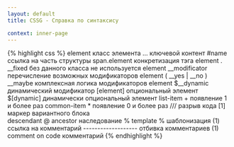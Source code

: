```yaml
---
layout: default
title: CSSG - Справка по синтаксису

context: inner-page
---
```


{% highlight css %}
element 											класс элемента
... 												ключевой контент
\#name 												ссылка на часть структуры
span.element 										конкретизация тэга
element . __fixed 									без данного класса не используется
element 				__modificator 				перечисление возможных модификаторов
element 				( __yes | __no ) __maybe 	комплексная логика модификаторов
element 				$__dynamic 					динамический модификатор
[element] 											опциональный элемент
$[dynamic] 											динамически опциональный элемент
list-item + 										появление 1 и более раз
common-item * 										появление 0 и более раз
/// 												разрыв кода
[1] 												маркер вариантного блока 							
descendant @ ancestor 								наследование
% template % 										шаблонизация
(1) 												ссылка на комментарий
------------------- 								отбивка комментариев
(1) comment on code 								комментарий
{% endhighlight %}